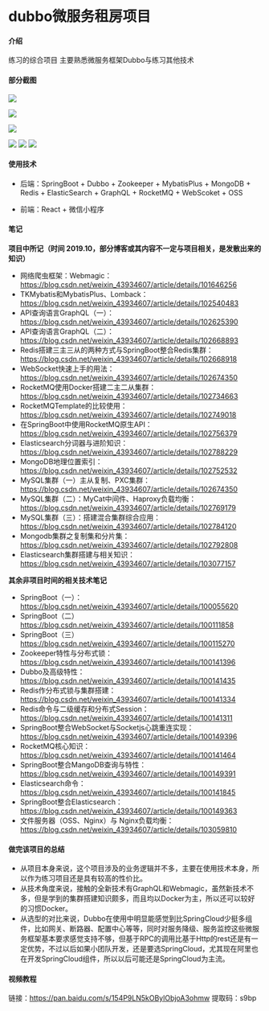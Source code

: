 # dubbo微服务租房项目

#### 介绍
练习的综合项目 主要熟悉微服务框架Dubbo与练习其他技术

#### 部分截图
![](https://gitee.com/yzx66/haoke/raw/master/1.png)

![](https://gitee.com/yzx66/haoke/raw/master/2.png)

![](https://gitee.com/yzx66/haoke/raw/master/3.png)

![](https://gitee.com/yzx66/haoke/raw/master/4.png)
![](https://gitee.com/yzx66/haoke/raw/master/5.png)
![](https://gitee.com/yzx66/haoke/raw/master/6.png)

#### 使用技术

* 后端：SpringBoot + Dubbo + Zookeeper + MybatisPlus + MongoDB + Redis + ElasticSearch + GraphQL + RocketMQ + WebScoket + OSS

* 前端：React + 微信小程序

#### 笔记
**项目中所记（时间 2019.10，部分博客或其内容不一定与项目相关，是发散出来的知识）**
* 网络爬虫框架：Webmagic：https://blog.csdn.net/weixin_43934607/article/details/101646256
* TKMybatis和MybatisPlus、Lomback：https://blog.csdn.net/weixin_43934607/article/details/102540483
* API查询语言GraphQL（一）：https://blog.csdn.net/weixin_43934607/article/details/102625390
* API查询语言GraphQL（二）：https://blog.csdn.net/weixin_43934607/article/details/102668893
* Redis搭建三主三从的两种方式与SpringBoot整合Redis集群：https://blog.csdn.net/weixin_43934607/article/details/102668918
* WebSocket快速上手的用法：https://blog.csdn.net/weixin_43934607/article/details/102674350
* RocketMQ使用Docker搭建二主二从集群：https://blog.csdn.net/weixin_43934607/article/details/102734663
* RocketMQTemplate的比较使用：https://blog.csdn.net/weixin_43934607/article/details/102749018
* 在SpringBoot中使用RocketMQ原生API：https://blog.csdn.net/weixin_43934607/article/details/102756379
* Elasticsearch分词器与进阶知识：https://blog.csdn.net/weixin_43934607/article/details/102788229
* MongoDB地理位置索引：https://blog.csdn.net/weixin_43934607/article/details/102752532
* MySQL集群（一）主从复制、PXC集群：https://blog.csdn.net/weixin_43934607/article/details/102674350
* MySQL集群（二）：MyCat中间件、Haproxy负载均衡：https://blog.csdn.net/weixin_43934607/article/details/102769179
* MySQL集群（三）：搭建混合集群综合应用：https://blog.csdn.net/weixin_43934607/article/details/102784120
* Mongodb集群之复制集和分片集：https://blog.csdn.net/weixin_43934607/article/details/102792808
* Elasticsearch集群搭建与相关知识：https://blog.csdn.net/weixin_43934607/article/details/103077157


**其余非项目时间的相关技术笔记**
* SpringBoot（一）：https://blog.csdn.net/weixin_43934607/article/details/100055620
* SpringBoot（二）https://blog.csdn.net/weixin_43934607/article/details/100111858
* SpringBoot（三）https://blog.csdn.net/weixin_43934607/article/details/100115270
* Zookeeper特性与分布式锁：https://blog.csdn.net/weixin_43934607/article/details/100141396
* Dubbo及高级特性：https://blog.csdn.net/weixin_43934607/article/details/100141435
* Redis作分布式锁与集群搭建：https://blog.csdn.net/weixin_43934607/article/details/100141334
* Redis命令与二级缓存和分布式Session：https://blog.csdn.net/weixin_43934607/article/details/100141311
* SpringBoot整合WebSocket与Socketjs心跳重连实现：https://blog.csdn.net/weixin_43934607/article/details/100149396
* RocketMQ核心知识：https://blog.csdn.net/weixin_43934607/article/details/100141464
* SpringBoot整合MangoDB查询与特性：https://blog.csdn.net/weixin_43934607/article/details/100149391
* Elasticsearch命令：https://blog.csdn.net/weixin_43934607/article/details/100141845
* SpringBoot整合Elasticsearch：https://blog.csdn.net/weixin_43934607/article/details/100149363
* 文件服务器（OSS、Nginx）与 Nginx负载均衡：https://blog.csdn.net/weixin_43934607/article/details/103059810

#### 做完该项目的总结
* 从项目本身来说，这个项目涉及的业务逻辑并不多，主要在使用技术本身，所以作为练习项目还是具有较高的性价比。
* 从技术角度来说，接触的全新技术有GraphQL和Webmagic，虽然新技术不多，但是学到的集群搭建知识颇多，而且均以Docker为主，所以还可以较好的习惯Docker。
* 从选型的对比来说，Dubbo在使用中明显能感觉到比SpringCloud少挺多组件，比如网关、断路器、配置中心等等，同时对服务降级、服务监控这些微服务框架基本要求感觉支持不够，但基于RPC的调用比基于Http的rest还是有一定优势，不过以后如果小团队开发，还是要选SpringCloud，尤其现在阿里也在开发SpringCloud组件，所以以后可能还是SpringCloud为主流。


#### 视频教程
链接：https://pan.baidu.com/s/154P9LN5kOBylObjoA3ohmw 
提取码：s9bp
